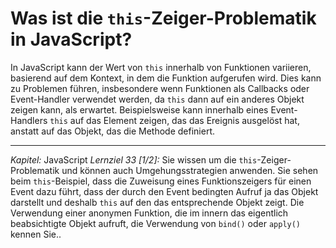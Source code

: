 # Was ist die `this`-Zeiger-Problematik in JavaScript?

In JavaScript kann der Wert von `this` innerhalb von Funktionen variieren, basierend auf dem Kontext, in dem die Funktion aufgerufen wird. Dies kann zu Problemen führen, insbesondere wenn Funktionen als Callbacks oder Event-Handler verwendet werden, da `this` dann auf ein anderes Objekt zeigen kann, als erwartet. Beispielsweise kann innerhalb eines Event-Handlers `this` auf das Element zeigen, das das Ereignis ausgelöst hat, anstatt auf das Objekt, das die Methode definiert.

---

_Kapitel:_ JavaScript
_Lernziel 33 \[1/2\]:_ Sie wissen um die `this`-Zeiger-Problematik und können auch Umgehungsstrategien anwenden. Sie sehen beim `this`-Beispiel, dass die Zuweisung eines Funktionszeigers für einen Event dazu führt, dass der durch den Event bedingten Aufruf ja das Objekt darstellt und deshalb `this` auf den das entsprechende Objekt zeigt. Die Verwendung einer anonymen Funktion, die im innern das eigentlich beabsichtigte Objekt aufruft, die Verwendung von `bind()` oder `apply()` kennen Sie..
